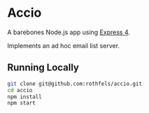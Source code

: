 # Accio

A barebones Node.js app using [Express 4](http://expressjs.com/).

Implements an ad hoc email list server.

## Running Locally

```sh
git clone git@github.com:rothfels/accio.git
cd accio
npm install
npm start
```

